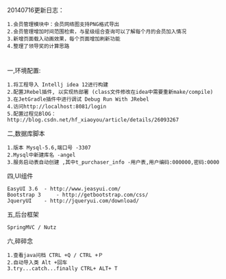 20140716更新日志：

    1.会员管理模块中：会员网络图支持PNG格式导出
    2.会员管理增加时间范围检索，与星级组合查询可以了解每个月的会员加入情况
    3.新增页面载入动画效果，每个页面增加刷新功能
    4.整理了领导奖的计算思路

#
一,环境配置:

    1.将工程导入 Intellj idea 12进行构建
    2.配置JRebel插件, 以实现热部署 (class文件修改在idea中需要重新make/compile)
    3.在JetGradle插件中进行调试 Debug Run With JRebel
    4.访问http://localhost:8081/login
    5.配置过程见BlOG： http://blog.csdn.net/hf_xiaoyou/article/details/26093267

二,数据库脚本

	1.版本 Mysql-5.6,端口号 -3307
	2.Mysql中新建库名 -angel
	3.服务启动表自动创建 ,其中t_purchaser_info -用户表,用户编码:000000,密码:0000

四,UI组件

	EasyUI 3.6 	- http://www.jeasyui.com/
	Bootstrap 3 	- http://getbootstrap.com/css/
	JqueryUI 	- http://jqueryui.com/download/

五,后台框架

    SpringMVC / Nutz

    
六,碎碎念

    1.查看java问档 CTRL +Q / CTRL +Ｐ
    2.自动导入类 Alt +回车
    3.try...catch...finally CTRL+ ALT+ T
